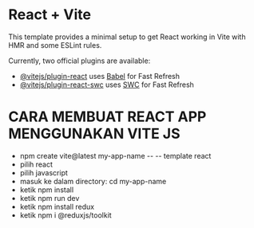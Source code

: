 # React + Vite

This template provides a minimal setup to get React working in Vite with HMR and some ESLint rules.

Currently, two official plugins are available:

- [@vitejs/plugin-react](https://github.com/vitejs/vite-plugin-react/blob/main/packages/plugin-react/README.md) uses [Babel](https://babeljs.io/) for Fast Refresh
- [@vitejs/plugin-react-swc](https://github.com/vitejs/vite-plugin-react-swc) uses [SWC](https://swc.rs/) for Fast Refresh

# CARA MEMBUAT REACT APP MENGGUNAKAN VITE JS

- npm create vite@latest my-app-name -- -- template react
- pilih react
- pilih javascript
- masuk ke dalam directory: cd my-app-name
- ketik npm install
- ketik npm run dev
- ketik npm install redux
- ketik npm i @reduxjs/toolkit
